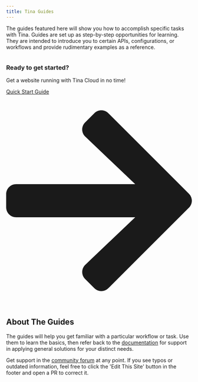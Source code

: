 ```yaml
---
title: Tina Guides
---
```


The guides featured here will show you how to accomplish specific tasks with Tina. Guides are set up as step-by-step opportunities for learning. They are intended to introduce you to certain APIs, configurations, or workflows and provide rudimentary examples as a reference.

<div class="callout">
<img className="learnImage" src="../img/tina-laptop.png" alt="" />
  <div>
  <h3>Ready to get started?</h3>
  <p>Get a website running with Tina Cloud in no time!</P>
  <a href="/guides/tina-cloud/starter/overview/" class="calloutButton">Quick Start Guide <svg stroke="currentColor" fill="currentColor" stroke-width="0" viewBox="0 0 448 512" xmlns="http://www.w3.org/2000/svg"><path d="M190.5 66.9l22.2-22.2c9.4-9.4 24.6-9.4 33.9 0L441 239c9.4 9.4 9.4 24.6 0 33.9L246.6 467.3c-9.4 9.4-24.6 9.4-33.9 0l-22.2-22.2c-9.5-9.5-9.3-25 .4-34.3L311.4 296H24c-13.3 0-24-10.7-24-24v-32c0-13.3 10.7-24 24-24h287.4L190.9 101.2c-9.8-9.3-10-24.8-.4-34.3z"></path></svg></a>
  </div>
</div>

## About The Guides

The guides will help you get familiar with a particular workflow or task. Use them to learn the basics, then refer back to the [documentation](/docs) for support in applying general solutions for your distinct needs.

Get support in the [community forum](https://community.tinacms.org/) at any point. If you see typos or outdated information, feel free to click the 'Edit This Site' button in the footer and open a PR to correct it.
